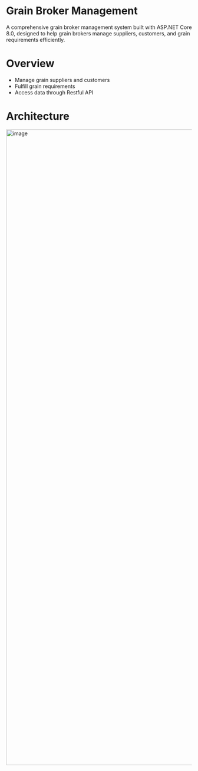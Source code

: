 # Grain Broker Management
A comprehensive grain broker management system built with ASP.NET Core 8.0, designed to help grain brokers manage suppliers, customers, and grain requirements efficiently.

# Overview
* Manage grain suppliers and customers
* Fulfill grain requirements
* Access data through Restful API

# Architecture
<img width="2604" height="1724" alt="image" src="https://github.com/user-attachments/assets/7a544193-1e6e-49f6-8339-c58069dc7bf6" />

